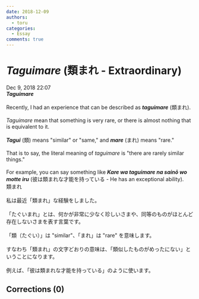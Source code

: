 ```yaml
---
date: 2018-12-09
authors:
  - toru
categories:
  - Essay
comments: true
---
```


# <strong><em>Taguimare</strong></em> (類まれ - Extraordinary)
<div class="date">Dec 9, 2018 22:07</div>
<div id="post"><div id="body_show_ori">
<strong><em>Taguimare</strong></em><br/><br/>Recently, I had an experience that can be described as <strong><em>taguimare</em></strong> (類まれ).<br/><br/><em>Taguimare</em> mean that something is very rare, or there is almost nothing that is equivalent to it.<br/><br/><strong><em>Tagui</em></strong> (類) means "similar" or "same," and <strong><em>mare</em></strong> (まれ) means "rare."<br/><br/>That is to say, the literal meaning of <em>taguimare</em> is "there are rarely similar things."<br/><br/>For example, you can say something like <strong><em>Kare wa taguimare na sainō wo motte iru</em></strong> (彼は類まれな才能を持っている - He has an exceptional ability).
</div></div>

<!-- more -->

<div id="post_ja"><div id="body_show_mo">
類まれ<br/><br/>私は最近「類まれ」な経験をしました。<br/><br/>「たぐいまれ」とは、何かが非常に少なく珍しいさまや、同等のものがほとんど存在しないさまを表す言葉です。<br/><br/>「類（たぐい）」は "similar"、「まれ」は "rare" を意味します。<br/><br/>すなわち「類まれ」の文字どおりの意味は、「類似したものがめったにない」ということになります。<br/><br/>例えば、「彼は類まれな才能を持っている」のように使います。
</div></div>

## Corrections (0)
